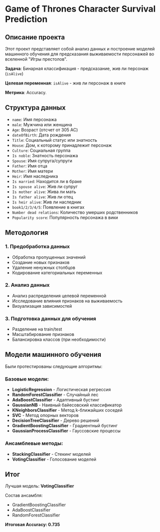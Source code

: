 # Game of Thrones Character Survival Prediction

## Описание проекта

Этот проект представляет собой анализ данных и построение моделей машинного обучения для предсказания выживаемости персонажей во вселенной "Игры престолов".

**Задача**: Бинарная классификация - предсказание, жив ли персонаж (`isAlive`)

**Целевая переменная**: `isAlive` - жив ли персонаж в книге

**Метрика**: Accuracy.

## Структура данных

- `name`: Имя персонажа
- `male`: Мужчина или женщина
- `Age`: Возраст (отсчет от 305 AC)
- `dateOfBirth`: Дата рождения
- `Title`: Социальный статус или знатность
- `House`: Дом, к которому принадлежит персонаж
- `Culture`: Социальная группа
- `Is noble`: Знатность персонажа
- `Spouse`: Имя супруга/супруги
- `Father`: Имя отца
- `Mother`: Имя матери
- `Heir`: Имя наследника
- `Is married`: Находится ли в браке
- `Is spouse alive`: Жив ли супруг
- `Is mother alive`: Жива ли мать
- `Is father alive`: Жив ли отец
- `Is heir alive`: Жив ли наследник
- `book1/2/3/4/5`: Появление в книгах
- `Number dead relations`: Количество умерших родственников
- `Popularity score`: Популярность персонажа в вики

## Методология

### 1. Предобработка данных
- Обработка пропущенных значений
- Создание новых признаков
- Удаление ненужных столбцов
- Кодирование категориальных переменных

### 2. Анализ данных
- Анализ распределения целевой переменной
- Исследование влияния признаков на выживаемость
- Визуализация зависимостей

### 3. Подготовка данных для обучения
- Разделение на train/test
- Масштабирование признаков
- Балансировка классов (при необходимости)

## Модели машинного обучения

Были протестированы следующие алгоритмы:

### Базовые модели:
- **LogisticRegression** - Логистическая регрессия
- **RandomForestClassifier** - Случайный лес
- **AdaBoostClassifier** - Адаптивный бустинг
- **GaussianNB** - Наивный байесовский классификатор
- **KNeighborsClassifier** - Метод k-ближайших соседей
- **SVC** - Метод опорных векторов
- **DecisionTreeClassifier** - Дерево решений
- **GradientBoostingClassifier** - Градиентный бустинг
- **GaussianProcessClassifier** - Гауссовские процессы

### Ансамблевые методы:
- **StackingClassifier** - Стекинг моделей
- **VotingClassifier** - Голосование моделей

## Итог

Лучшая модель: **VotingClassifier**

Состав ансамбля:
- GradientBoostingClassifier
- AdaBoostClassifier
- RandomForestClassifier

**Итоговая Accuracy: 0.735**

